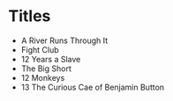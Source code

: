 # Titles

* A River Runs Through It
* Fight Club
* 12 Years a Slave
* The Big Short
* 12 Monkeys
* 13 The Curious Cae of Benjamin Button
